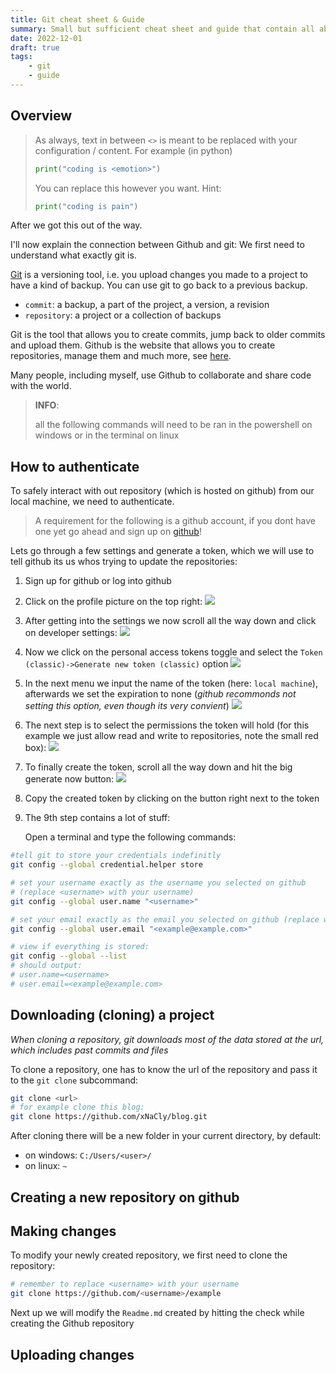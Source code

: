 ```yaml
---
title: Git cheat sheet & Guide
summary: Small but sufficient cheat sheet and guide that contain all absolutely necessary git commands and flows for everyday use
date: 2022-12-01
draft: true
tags:
    - git
    - guide
---
```


## Overview

> As always, text in between `<>` is meant to be replaced with your configuration / content.
> For example (in python)
> ```python
> print("coding is <emotion>")
> ```
> You can replace this however you want.
> Hint:
> ```python
> print("coding is pain")
> ```

After we got this out of the way.

I'll now explain the connection between Github and git: We first need to understand what exactly git is.

[Git](https://git-scm.com/) is a versioning tool, i.e. you upload changes you made to a project to have a kind of
backup. You can use git to go back to a previous backup.

-   `commit`: a backup, a part of the project, a version, a revision
-   `repository`: a project or a collection of backups

Git is the tool that allows you to create commits, jump back to older commits and upload them. Github is the website
that allows you to create repositories, manage them and much more, see [here](https://github.com/features).

Many people, including myself, use Github to collaborate and share code with the world.

> **INFO**:
> 
> all the following commands will need to be ran in the powershell on windows or in the terminal on linux

## How to authenticate

To safely interact with out repository (which is hosted on github) from our local machine, we need to authenticate.

> A requirement for the following is a github account, if you dont have one yet go ahead and sign up on [github](https://github.com/)!

Lets go through a few settings and generate a token, which we will use to tell github its us whos trying to update the repositories:

1. Sign up for github or log into github
2. Click on the profile picture on the top right:
    ![](/gitcheat/go-to-settings.png)
3. After getting into the settings we now scroll all the way down and click on developer settings:
    ![](/gitcheat/dev-settings.png)
4. Now we click on the personal access tokens toggle and select the `Token (classic)->Generate new token (classic)` option
    ![](/gitcheat/token-flow.png)
5. In the next menu we input the name of the token (here: `local machine`), afterwards we set the expiration to none (*github recommonds not setting this option, even though its very convient*)
    ![](/gitcheat/token-flow1.png)
6. The next step is to select the permissions the token will hold (for this example we just allow read and write to repositories, note the small red box):
    ![](/gitcheat/token-flow2.png)
7. To finally create the token, scroll all the way down and hit the big generate now button:
    ![](/gitcheat/token-flow3.png)
8. Copy the created token by clicking on the button right next to the token

9. The 9th step contains a lot of stuff:

    Open a terminal and type the following commands:
```bash {hl_lines=[2, 6, 12]}
#tell git to store your credentials indefinitly
git config --global credential.helper store

# set your username exactly as the username you selected on github 
# (replace <username> with your username)
git config --global user.name "<username>"

# set your email exactly as the email you selected on github (replace with your username)
git config --global user.email "<example@example.com>"

# view if everything is stored:
git config --global --list
# should output:
# user.name=<username>
# user.email=<example@example.com>
```

## Downloading (cloning) a project

*When cloning a repository, git downloads most of the data stored at the url, which includes past commits and files*

To clone a repository, one has to know the url of the repository and pass it to the `git clone` subcommand:

```bash {hl_lines=[3]}
git clone <url>
# for example clone this blog:
git clone https://github.com/xNaCly/blog.git
```

After cloning there will be a new folder in your current directory, by default:
- on windows: `C:/Users/<user>/`
- on linux: `~`

## Creating a new repository on github 

<!-- TODO: screenshots with numbers and which boxes to check -->
<!-- reponame: example -->

## Making changes
To modify your newly created repository, we first need to clone the repository:
```bash {hl_lines=[2]}
# remember to replace <username> with your username
git clone https://github.com/<username>/example 
```
Next up we will modify the `Readme.md` created by hitting the check while creating the Github repository


## Uploading changes
